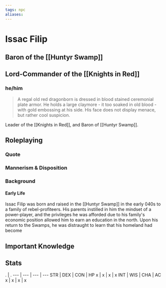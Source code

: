 ```yaml
---
tags: npc
aliases:
---
```

# Issac Filip
## Baron of the [[Huntyr Swamp]]
## Lord-Commander of the [[Knights in Red]]
### he/him

> A regal old red dragonborn is dressed in blood stained ceremonial plate armor. He holds a large claymore - it too soaked in old blood - with gold embossing at his side. His face does not display menace, but rather cool suspicion.

Leader of the [[Knights in Red]], and Baron of [[Huntyr Swamp]].

## Roleplaying
### Quote

### Mannerism & Disposition

### Background
#### Early Life

Issac Filip was born and raised in the [[Huntyr Swamp]] in the early 040s to a family of rebel-profiteers. His parents instilled in him the mindset of a power-player, and the privileges he was afforded due to his family's economic position allowed him to earn an education in the north. Upon his return to the Swamps, he was distraught to learn that his homeland had become 



## Important Knowledge


## Stats
. | . 
--- | --- | --- | ---
STR | DEX | CON | HP
x | x | x | x
INT | WIS | CHA | AC
x | x | x | x